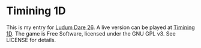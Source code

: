 Timining 1D
===========

This is my entry for [Ludum Dare 26](http://www.ludumdare.com/compo/ludum-dare-26/). A live version can be played at [Timining 1D](http://js.godsboss.org/timinig-1d/). The game is Free Software, licensed under the GNU GPL v3. See LICENSE for details.
